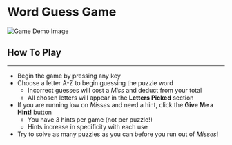 # Word Guess Game

![Game Demo Image](https://trentdavis78.github.io/word-guess-game/assets/images/demo.jpg "Word Guess Game - Football Edition")

## How To Play
---
* Begin the game by pressing any key
* Choose a letter A-Z to begin guessing the puzzle word
  * Incorrect guesses will cost a *Miss* and deduct from your total
  * All chosen letters will appear in the **Letters Picked** section
* If you are running low on *Misses* and need a hint, click the **Give Me a Hint!** button
  * You have 3 hints per game (not per puzzle!)
  * Hints increase in specificity with each use
* Try to solve as many puzzles as you can before you run out of *Misses*!
